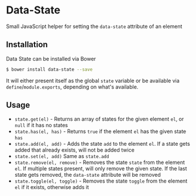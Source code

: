 Data-State
==========

Small JavaScript helper for setting the `data-state` attribute of an element


## Installation

Data State can be installed via Bower

```bash
$ bower install data-state --save
```

It will either present itself as the global `state` variable or be available via `define`/`module.exports`, depending on what's available.

## Usage

* `state.get(el)` - Returns an array of states for the given element `el`, or `null` if it has no states
* `state.has(el, has)` - Returns `true` if the element `el` has the given state `has`
* `state.add(el, add)` - Adds the state `add` to the element `el`. If a state gets added that already exists, will not be added twice
* `state.set(el, add)` Same as `state.add`
* `state.remove(el, remove)` - Removes the state `state` from the element `el`. If multiple states present, will only remove the given state. If the last state gets removed, the `data-state` attribute will be removed
* `state.toggle(el, toggle)` - Removes the state `toggle` from the element `el` if it exists, otherwise adds it
